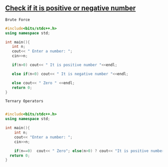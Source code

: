  ## [Check if it is positive or negative number](https://prepinsta.com/cpp-program/cpp-program-to-check-whether-a-number-is-positive-or-negative/)

 ```Brute Force```

 ```cpp
 #include<bits/stdc++.h>
using namespace std;

int main(){
    int n;
    cout<< " Enter a number: ";
    cin>>n;

    if(n>0) cout<< " It is positive number "<<endl;

    else if(n<0) cout<< " It is negative number "<<endl;

    else cout<< " Zero " <<endl;
    return 0;
}
```

```Ternary Operators```
``` cpp

#include<bits/stdc++.h>
using namespace std;

int main(){
    int n;
    cout<< "Enter a number: ";
    cin>>n;

    if(n==0)  cout<< " Zero"; else(n>0) ? cout<< "It is positive number": cout<< " It is negative number";
  return 0;
}
```
 
